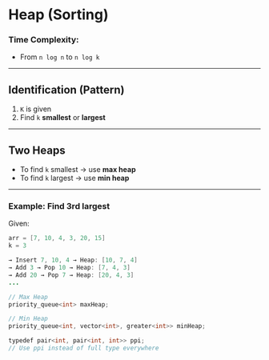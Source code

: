 # Heap (Sorting)

### Time Complexity:
- From `n log n` to `n log k`

---

## Identification (Pattern)
1. `K` is given
2. Find `k` **smallest** or **largest**

---

## Two Heaps
- To find `k` smallest → use **max heap**
- To find `k` largest → use **min heap**

---

### Example: Find 3rd largest

Given:
```java
arr = [7, 10, 4, 3, 20, 15]
k = 3

→ Insert 7, 10, 4 → Heap: [10, 7, 4]
→ Add 3 → Pop 10 → Heap: [7, 4, 3]
→ Add 20 → Pop 7 → Heap: [20, 4, 3]
...

// Max Heap
priority_queue<int> maxHeap;

// Min Heap
priority_queue<int, vector<int>, greater<int>> minHeap;

typedef pair<int, pair<int, int>> ppi;
// Use ppi instead of full type everywhere

